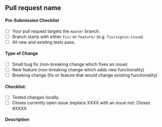 ## Pull request name
<!-- Make sure that your PR is not a duplicate -->

#### Pre-Submission Checklist
<!-- Go over all points below, and after creating the PR, tick all the checkboxes that apply. -->
<!-- All points should be verified, otherwise, read the CONTRIBUTING guidelines from above-->
<!-- If you're unsure about any of these, don't hesitate to ask. We're here to help! -->
- [ ] Your pull request targets the `master` branch.
- [ ] Branch starts with either `fix/` or `feature/` (e.g. `fix/signin-issue`)
- [ ] All new and existing tests pass.

#### Type of Change
<!-- What type of change does your code introduce? After creating the PR, tick the checkboxes that apply. -->
- [ ] Small bug fix (non-breaking change which fixes an issue)
- [ ] New feature (non-breaking change which adds new functionality)
- [ ] Breaking change (fix or feature that would change existing functionality)

#### Checklist:
<!-- Go over all points below, and after creating the PR, tick the checkboxes that apply. -->
<!-- If you're unsure about any of these, don't hesitate to ask. We're here to help! -->
- [ ] Tested changes locally.
- [ ] Closes currently open issue (replace XXXX with an issue no): Closes #XXXX

#### Description
<!-- Describe your changes in detail -->
